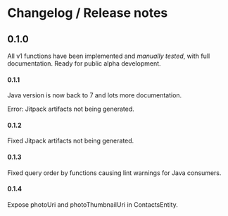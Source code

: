 # Changelog / Release notes

## 0.1.0

All v1 functions have been implemented and _manually tested_, with full documentation. Ready for
public alpha development.

#### 0.1.1

Java version is now back to 7 and lots more documentation.

Error: Jitpack artifacts not being generated.

#### 0.1.2

Fixed Jitpack artifacts not being generated.

#### 0.1.3

Fixed query order by functions causing lint warnings for Java consumers.

#### 0.1.4

Expose photoUri and photoThumbnailUri in ContactsEntity.